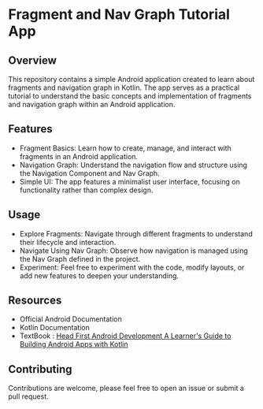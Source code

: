 # Fragment and Nav Graph Tutorial App

## Overview
This repository contains a simple Android application created to learn about fragments and navigation graph in Kotlin. The app serves as a practical tutorial to understand the basic concepts and implementation of fragments and navigation graph within an Android application.


## Features
- Fragment Basics: Learn how to create, manage, and interact with fragments in an Android application.
- Navigation Graph: Understand the navigation flow and structure using the Navigation Component and Nav Graph.
- Simple UI: The app features a minimalist user interface, focusing on functionality rather than complex design.


## Usage
- Explore Fragments: Navigate through different fragments to understand their lifecycle and interaction.
- Navigate Using Nav Graph: Observe how navigation is managed using the Nav Graph defined in the project.
- Experiment: Feel free to experiment with the code, modify layouts, or add new features to deepen your understanding.

  
## Resources
- Official Android Documentation
- Kotlin Documentation
- TextBook : [Head First Android Development A Learner's Guide to Building Android Apps with Kotlin](https://www.amazon.com/Head-First-Android-Development-Learners/dp/149207652X)

## Contributing
Contributions are welcome, please feel free to open an issue or submit a pull request.
